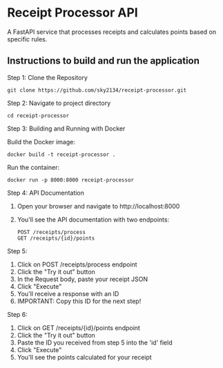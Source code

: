# Receipt Processor API  

A FastAPI service that processes receipts and calculates points based on specific rules.



## Instructions to build and run the application

Step 1:
  Clone the Repository
  
    git clone https://github.com/sky2134/receipt-processor.git

  Step 2:
  Navigate to project directory
  
    cd receipt-processor

Step 3:
 Building and Running with Docker

Build the Docker image:

    docker build -t receipt-processor .

Run the container:

    docker run -p 8000:8000 receipt-processor

Step 4:
API Documentation

1. Open your browser and navigate to http://localhost:8000
2. You'll see the API documentation with two endpoints:

       POST /receipts/process
       GET /receipts/{id}/points

Step 5:

1. Click on POST /receipts/process endpoint
2. Click the "Try it out" button
3. In the Request body, paste your receipt JSON
4. Click "Execute"
5. You'll receive a response with an ID
6. IMPORTANT: Copy this ID for the next step!


Step 6:

1. Click on GET /receipts/{id}/points endpoint
2. Click the "Try it out" button
3. Paste the ID you received from step 5 into the 'id' field
4. Click "Execute"
5. You'll see the points calculated for your receipt
